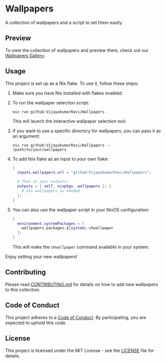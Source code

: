 # Wallpapers

A collection of wallpapers and a script to set them easily.

## Preview

To view the collection of wallpapers and preview them, check out our [Wallpapers Gallery](docs/wallpapers.md).

## Usage

This project is set up as a Nix flake. To use it, follow these steps:

1. Make sure you have Nix installed with flakes enabled.

2. To run the wallpaper selection script:

   ```
   nix run github:VijayakumarRavi/Wallpapers
   ```

   This will launch the interactive wallpaper selection tool.

3. If you want to use a specific directory for wallpapers, you can pass it as an argument:

   ```
   nix run github:VijayakumarRavi/Wallpapers -- /path/to/your/wallpapers
   ```

4. To add this flake as an input to your own flake:

   ```nix
   {
     inputs.wallpapers.url = "github:VijayakumarRavi/Wallpapers";

     # Then in your outputs:
     outputs = { self, nixpkgs, wallpapers }: {
       # Use wallpapers as needed
     };
   }
   ```

5. You can also use the wallpaper script in your NixOS configuration:

   ```nix
   {
     environment.systemPackages = [
       wallpapers.packages.${system}.chwallpaper
     ];
   }
   ```

   This will make the `chwallpaper` command available in your system.

Enjoy setting your new wallpapers!

## Contributing

Please read [CONTRIBUTING.md](CONTRIBUTING.md) for details on how to add new wallpapers to this collection.

## Code of Conduct

This project adheres to a [Code of Conduct](CODE_OF_CONDUCT.md). By participating, you are expected to uphold this code.

## License

This project is licensed under the MIT License - see the [LICENSE](LICENSE) file for details.

